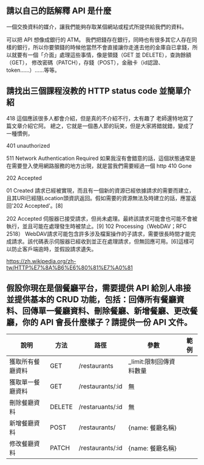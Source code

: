 ## 請以自己的話解釋 API 是什麼

一個交換資料的媒介，讓我們能夠存取某個網站或程式所提供給我們的資料。

可以把 API 想像成銀行的 ATM。
我們把錢存在銀行，同時也有很多其它人存在同樣的銀行，所以你要領錢的時候他當然不會直接讓你走進去他的金庫自已拿錢，所以就要有一個「介面」處理這些事情，像是領錢（GET 並 DELETE），查詢餘額（GET）， 修改密碼（PATCH），存錢（POST），金融卡（id認證、token……）……等等。

## 請找出三個課程沒教的 HTTP status code 並簡單介紹

418 這個應該很多人都會介紹，但是真的不介紹不行，太有趣了
老師還特地寫了篇文章介紹它阿。
總之，它就是一個愚人節的玩笑，但是大家將錯就錯，變成了一種慣例，

401 unauthorized

511 Network Authentication Required
  如果我沒有會錯意的話，這個狀態通常是在需要登入使用網路服務的地方出現，就是當我們需要經過一個 http 
410 Gone

202 Accepted

01 Created
    請求已經被實現，而且有一個新的資源已經依據請求的需要而建立，且其URI已經隨Location頭資訊返回。假如需要的資源無法及時建立的話，應當返回'202 Accepted'。[8]

202 Accepted
    伺服器已接受請求，但尚未處理。最終該請求可能會也可能不會被執行，並且可能在處理發生時被禁止。[9]
    102 Processing（WebDAV；RFC 2518）
    WebDAV請求可能包含許多涉及檔案操作的子請求，需要很長時間才能完成請求。該代碼表示伺服器已經收到並正在處理請求，但無回應可用。[6]這樣可以防止客戶端逾時，並假設請求遺失。

https://zh.wikipedia.org/zh-tw/HTTP%E7%8A%B6%E6%80%81%E7%A0%81

## 假設你現在是個餐廳平台，需要提供 API 給別人串接並提供基本的 CRUD 功能，包括：回傳所有餐廳資料、回傳單一餐廳資料、刪除餐廳、新增餐廳、更改餐廳，你的 API 會長什麼樣子？請提供一份 API 文件。

說明             | 方法   | 路徑             | 參數                    | 範例
-----------------|--------|------------------|-------------------------|------
獲取所有餐廳資料 | GET    | /restaurants     | _limit:限制回傳資料數量 |
獲取單一餐廳資料 | GET    | /restaurants/:id | 無                      |
刪除餐廳資料     | DELETE | /restaruants/:id | 無                      |
新增餐廳資料     | POST   | /restaurants/    | {name: 餐廳名稱}        |
修改餐廳資料     | PATCH  | /restaurants/:id | {name: 餐廳名稱}        |


